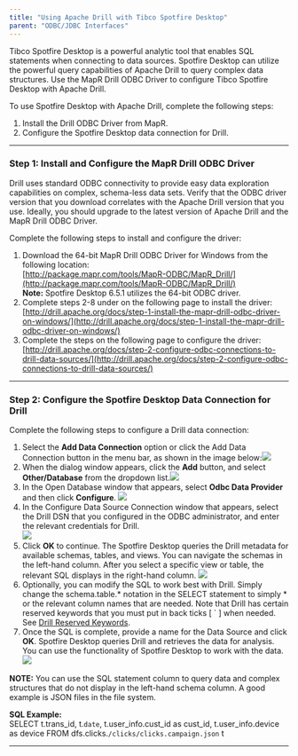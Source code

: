 ```yaml
---
title: "Using Apache Drill with Tibco Spotfire Desktop"
parent: "ODBC/JDBC Interfaces"
---
```

Tibco Spotfire Desktop is a powerful analytic tool that enables SQL statements when connecting to data sources. Spotfire Desktop can utilize the powerful query capabilities of Apache Drill to query complex data structures. Use the MapR Drill ODBC Driver to configure Tibco Spotfire Desktop with Apache Drill.

To use Spotfire Desktop with Apache Drill, complete the following steps:

1.  Install the Drill ODBC Driver from MapR.
2.	Configure the Spotfire Desktop data connection for Drill.

----------


### Step 1: Install and Configure the MapR Drill ODBC Driver 

Drill uses standard ODBC connectivity to provide easy data exploration capabilities on complex, schema-less data sets. Verify that the ODBC driver version that you download correlates with the Apache Drill version that you use. Ideally, you should upgrade to the latest version of Apache Drill and the MapR Drill ODBC Driver. 

Complete the following steps to install and configure the driver:

1.    Download the 64-bit MapR Drill ODBC Driver for Windows from the following location:<br> [http://package.mapr.com/tools/MapR-ODBC/MapR_Drill/](http://package.mapr.com/tools/MapR-ODBC/MapR_Drill/)     
**Note:** Spotfire Desktop 6.5.1 utilizes the 64-bit ODBC driver.
2.    Complete steps 2-8 under on the following page to install the driver:<br> 
[http://drill.apache.org/docs/step-1-install-the-mapr-drill-odbc-driver-on-windows/](http://drill.apache.org/docs/step-1-install-the-mapr-drill-odbc-driver-on-windows/)
3.    Complete the steps on the following page to configure the driver:<br>
[http://drill.apache.org/docs/step-2-configure-odbc-connections-to-drill-data-sources/](http://drill.apache.org/docs/step-2-configure-odbc-connections-to-drill-data-sources/)

----------


### Step 2: Configure the Spotfire Desktop Data Connection for Drill 
Complete the following steps to configure a Drill data connection: 

1. Select the **Add Data Connection** option or click the Add Data Connection button in the menu bar, as shown in the image below:![](http://i.imgur.com/p3LNNBs.png)
2. When the dialog window appears, click the **Add** button, and select **Other/Database** from the dropdown list.![](http://i.imgur.com/u1g9kaT.png)
3. In the Open Database window that appears, select **Odbc Data Provider** and then click **Configure**. ![](http://i.imgur.com/8Gu0GAZ.png)
4. In the Configure Data Source Connection window that appears, select the Drill DSN that you configured in the ODBC administrator, and enter the relevant credentials for Drill.<br> ![](http://i.imgur.com/Yd6BKls.png) 
5. Click **OK** to continue. The Spotfire Desktop queries the Drill metadata for available schemas, tables, and views. You can navigate the schemas in the left-hand column. After you select a specific view or table, the relevant SQL displays in the right-hand column. 
![](http://i.imgur.com/wNBDs5q.png)
6. Optionally, you can modify the SQL to work best with Drill. Simply change the schema.table.* notation in the SELECT statement to simply * or the relevant column names that are needed. 
Note that Drill has certain reserved keywords that you must put in back ticks [ ` ] when needed. See [Drill Reserved Keywords](http://drill.apache.org/docs/reserved-keywords/).
7. Once the SQL is complete, provide a name for the Data Source and click **OK**. Spotfire Desktop queries Drill and retrieves the data for analysis. You can use the functionality of Spotfire Desktop to work with the data.
![](http://i.imgur.com/j0MWorh.png)

**NOTE:** You can use the SQL statement column to query data and complex structures that do not display in the left-hand schema column. A good example is JSON files in the file system.

**SQL Example:**<br>
SELECT t.trans_id, t.`date`, t.user_info.cust_id as cust_id, t.user_info.device as device FROM dfs.clicks.`/clicks/clicks.campaign.json` t

----------

